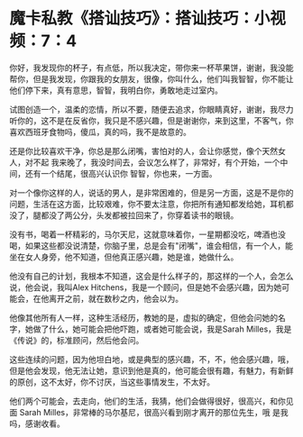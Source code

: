 # 魔卡私教《搭讪技巧》：搭讪技巧：小视频：7：4

你好，我发现你的杯子，有点低，所以我决定，带你来一杯苹果饼，谢谢，我没能帮你，但是我发现，你跟我的女朋友，很像，你叫什么，他们叫我智智，你不能让他们停下来，真有意思，智智，我明白你，勇敢地走过室内。

试图创造一个，温柔的恋情，所以不要，随便去追求，你眼睛真好，谢谢，我尽力听你的，这不是在反省你，我只是不感兴趣，但是谢谢你，来到这里，不客气，你喜欢西班牙食物吗，傻瓜，真的吗，我不是故意的。

还是你比较喜欢干净，你总是那么闭嘴，害怕对的人，会让你感觉，像个天然女人，对不起 我来晚了，我没时间去，会议怎么样了，非常好，有个开始，一个中间，还有一个结尾，很高兴认识你 智智，你也来，一方面。

对一个像你这样的人，说话的男人，是非常困难的，但是另一方面，这是不是你的问题，生活在这方面，比较艰难，你不要太注意，你把所有通知都发给她，耳机都没了，腿都没了两公分，头发都被拉回来了，你穿着读书的眼镜。

没有书，喝着一杯精彩的，马尔天尼，这就意味着你，一星期都没吃，啤酒也没喝，如果这些都没说清楚，你脑子里，总是会有"闭嘴"，谁会相信，有一个人，能坐在女人身旁，他不知道，但他真正感兴趣，她是谁，她做什么。

他没有自己的计划，我根本不知道，这会是什么样子的，那这样的一个人，会怎么说，他会说，我叫Alex Hitchens，我是一个顾问，但是她不会感兴趣，因为她可能会，在他离开之前，就在数秒之内，他会以为。

他像其他所有人一样，这种生活经历，教她的是，虚拟的确定，但他会问她的名字，她做了什么，她可能会把他吓跑，或者她可能会说，我是Sarah Milles，我是《传说》的，标准顾问，然后他会问。

这些连续的问题，因为他坦白地，或是典型的感兴趣，不，不，他会感兴趣，哦，但是他会发现，他无法让她，意识到他是真的，他可能会很有趣，有魅力，有新鲜的原创，这不太好，你不讨厌，当这些事情发生，不太好。

他们两个可能会，去走向，他们的生活，我猜，他们会做得很好，很高兴，和你见面 Sarah Milles，非常棒的马尔基尼，很高兴看到刚才离开的那位先生，哦 是我吗，感谢收看。


